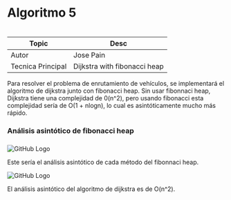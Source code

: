 # Algoritmo 5 <h1>

Topic | Desc
------------ | -------------
Autor | Jose Pain
Tecnica Principal | Dijkstra with fibonacci heap

Para resolver el problema de enrutamiento de vehículos, se implementará el algoritmo de dijkstra junto con fibonacci heap. 
Sin usar fibonnaci heap, Dijkstra tiene una complejidad de 0(n^2), pero usando fibonacci esta complejidad sería de O(1 + nlogn), 
lo cual es asintóticamente mucho más rápido.

### Análisis asintótico de fibonacci heap <h3>

![GitHub Logo](https://cdn.discordapp.com/attachments/893269602577035274/894071244465524776/1hAQr3yuS-jUyQUNAwPaYAfDMQ9huLOfrXSDVbcGl3aSDaeSrb-cNTBwBUD1tjQ.png)

Este sería el análisis asintótico de cada método del fibonnaci heap.

![GitHub Logo](https://cdn.discordapp.com/attachments/839568290078392383/894071751884029952/1_sqw-VCwr0RCc2uwo4gWfDB_GjMPdxuu-_qUD92GpYESV0mLIZhd6qy-kGAKTiA.png)

El análisis asintótico del algoritmo de dijkstra es de O(n^2).
